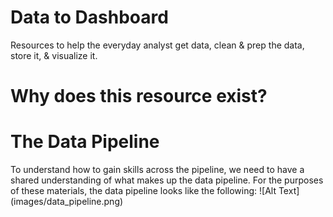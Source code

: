 
<h1 align="left"> Data to Dashboard </h1>
Resources to help the everyday analyst get data, clean &amp; prep the data, store it, &amp; visualize it. 

<h1> Why does this resource exist? </h1>

<h1> The Data Pipeline </h1>
To understand how to gain skills across the pipeline, we need to have a shared understanding of what makes up the data pipeline.  For the purposes of these materials, the data pipeline looks like the following:
![Alt Text](images/data_pipeline.png)






